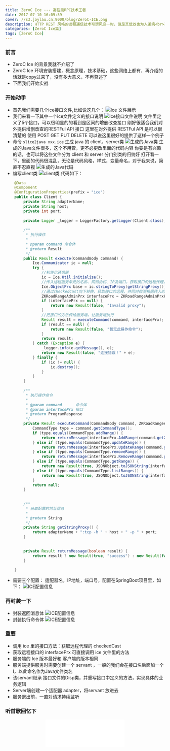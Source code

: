 ```yaml
---
title: ZeroC Ice --- 高性能RPC技术王者
date: 2017-07-10 16:09:59
cover: //s3.joylau.cn:9000/blog/ZeroC-ICE.png
description: HTTP REST 风格的远程通信技术可谓风靡一时，但是其低效也为人诟病<br>高性能，多语言支持，跨平台，轻量级是ICE主打的特性<br>本篇文章我将自己总结一下自己使用ZeroC Ice的技术
categories: [ZeroC Ice篇]
tags: [ZeroC Ice]
---
```


<!-- more -->

### 前言
- ZeroC Ice 的背景我就不介绍了
- ZeroC Ice 环境安装搭建，概念原理，技术基础，这些网络上都有，再介绍的话就是copy过来了，没有多大意义，不再赘述了
- 下面我们开始实战


### 开始动手
- 首先我们需要几个ice接口文件,比如说这几个：
![Ice 文件展示](//s3.joylau.cn:9000/blog/ZeroC-Ice-1.png)
- 我们来看一下其中一个ice文件定义的接口说明
![Ice接口文件说明](//s3.joylau.cn:9000/blog/ZeroC-Ice-2.png)
文件里定义了5个接口，可以很明显的的看到是区间的增删改查接口
刚好很适合我们对外提供增删改查的RESTFul API 接口
这里在对外提供 RESTFul API 是可以很清楚的 使用 POST GET PUT DELETE
可以说这里很好的提供了这样一个例子
- 命令 `slice2java xxx.ice` 生成 java 的 client，server类
![生成的Java类](//s3.joylau.cn:9000/blog/ZeroC-Ice-3.png)
生成的Java文件很多，这个不用管，更不必更改里面的代码内容
你要是有兴趣的话，也可以将这些文件分为 client 和 server 分门别类的归纳好
打开看一下，里面的代码很混乱，无论是代码风格，样式，变量命名，对于我来说，简直不忍直视
![生成的Java代码](//s3.joylau.cn:9000/blog/ZeroC-Ice-5.png)
- 编写client类
![client类](//s3.joylau.cn:9000/blog/ZeroC-Ice-4.png)
代码如下：

``` java
    @Data
    @Component
    @ConfigurationProperties(prefix = "ice")
    public class Client {
        private String adapterName;
        private String host;
        private int port;
    
        private Logger _logger = LoggerFactory.getLogger(Client.class);
    
        /**
         * 执行操作
         *
         * @param command 命令体
         * @return Result
         */
        public Result execute(CommandBody command) {
            Ice.Communicator ic = null;
            try {
                //初使化通信器
                ic = Ice.Util.initialize();
                //传入远程服务单元的名称、网络协议、IP及端口，获取接口的远程代理，这里使用的stringToProxy方式
                Ice.ObjectPrx base = ic.stringToProxy(getStringProxy());
                //通过checkedCast向下转换，获取接口的远程，并同时检测根据传入的名称获取的服务单元是否代理接口，如果不是则返回null对象
                ZKRoadRangeAdminPrx interfacePrx = ZKRoadRangeAdminPrxHelper.checkedCast(base);
                if (interfacePrx == null) {
                    return new Result(false, "Invalid proxy");
                }
                //把接口的方法传给服务端，让服务端执行
                Result result = executeCommand(command, interfacePrx);
                if (result == null) {
                    return new Result(false, "暂无此操作命令");
                }
                return result;
            } catch (Exception e) {
                _logger.info(e.getMessage(), e);
                return new Result(false, "连接错误！" + e);
            } finally {
                if (ic != null) {
                    ic.destroy();
                }
            }
        }
    
        /**
         * 执行操作命令
         *
         * @param command      命令体
         * @param interfacePrx 接口
         * @return ProgramResponse
         */
        private Result executeCommand(CommandBody command, ZKRoadRangeAdminPrx interfacePrx) {
            CommandType type = command.getCommandType();
            if (type.equals(CommandType.addRange)) {
                return returnMessage(interfacePrx.AddRange(command.getZkRoadRange()));
            } else if (type.equals(CommandType.updateRange)) {
                return returnMessage(interfacePrx.UpdateRange(command.getZkRoadRange()));
            } else if (type.equals(CommandType.removeRange)) {
                return returnMessage(interfacePrx.RemoveRange(command.getZkRoadRange().code));
            } else if (type.equals(CommandType.getRange)) {
                return new Result(true, JSONObject.toJSONString(interfacePrx.GetRange(command.getZkRoadRange().code)));
            } else if (type.equals(CommandType.listRanges)) {
                return new Result(true, JSONObject.toJSONString(interfacePrx.ListRanges()));
            }
            return null;
        }
    
    
        /**
         * 获取配置的地址信息
         *
         * @return String
         */
        private String getStringProxy() {
            return adapterName + ":tcp -h " + host + " -p " + port;
        }
    
    
        private Result returnMessage(boolean result) {
            return result ? new Result(true, "success") : new Result(false, "failure");
        }
    
    }
```

- 需要三个配置： 适配器名，IP地址，端口号，配置在SpringBoot项目里，如下：
![ICE配置信息](//s3.joylau.cn:9000/blog/ZeroC-Ice-6.png)


### 再封装一下
- 封装返回消息体
![ICE配置信息](//s3.joylau.cn:9000/blog/ZeroC-Ice-8.png)
- 封装执行命令体
![ICE配置信息](//s3.joylau.cn:9000/blog/ZeroC-Ice-7.png)


### 重要
- 调用 ice 里的接口方法：获取远程代理的 checkedCast 
- 获取远程接口的 interfacePrx 可直接调用 ice 文件里的方法
- 服务端的 Ice 版本最好和 客户端的版本相同
- 服务端提供服务时需要创建一个 servant ，一般的我们会在接口名后面加一个I，以此命名作为Java文件类名
- 该servant继承 接口文件的Disp类，并重写接口中定义的方法，实现具体的业务逻辑
- Server端创建一个适配器 adapter，将servant 放进去
- 服务退出前，一直对请求持续监听


### 听首歌回忆下
<center><iframe frameborder="no" border="0" marginwidth="0" marginheight="0" width=250 height=86 src="//music.163.com/outchain/player?type=2&id=135728&auto=1&height=66"></iframe></center>